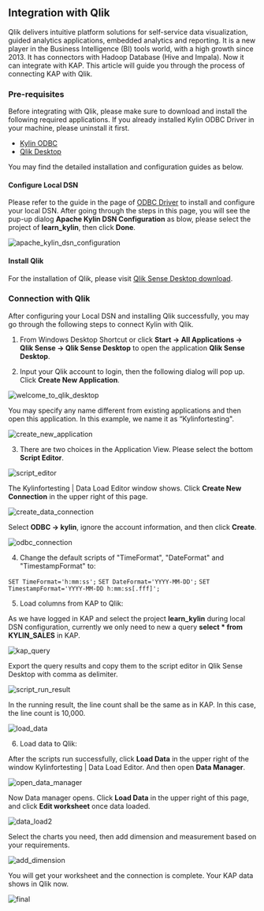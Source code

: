 ## Integration with Qlik

Qlik delivers intuitive platform solutions for self-service data visualization, guided analytics applications, embedded analytics and reporting. It is a new player in the Business Intelligence (BI) tools world, with a high growth since 2013. It has connectors with Hadoop Database (Hive and Impala). Now it can integrate with KAP. This article will guide you through the process of connecting KAP with Qlik.  

### Pre-requisites

Before integrating with Qlik, please make sure to download and install the following required applications. If you already installed Kylin ODBC Driver in your machine, please uninstall it first.

- [Kylin ODBC](http://kylin.apache.org/docs15/tutorial/odbc.html) 
- [Qlik Desktop](http://www.qlik.com/us/try-or-buy/download-qlikview) 


You may find the detailed installation and configuration guides as below.

#### Configure Local DSN

Please refer to the guide in the page of [ODBC Driver](http://docs.kyligence.io/v2.5/en/driver/odbc.en.html) to install and configure your local DSN. After going through the steps in this page, you will see the pup-up dialog **Apache Kylin DSN Configuration** as blow, please select the project of **learn_kylin**, then click **Done**.

![apache_kylin_dsn_configuration](images/Qlik/apache_kylin_dsn_configuration.png)

#### Install Qlik

For the installation of Qlik, please visit [Qlik Sense Desktop download](https://www.qlik.com/us/try-or-buy/download-qlik-sense).

### Connection with Qlik
After configuring your Local DSN and installing Qlik successfully, you may go through the following steps to connect Kylin with Qlik.

1. From Windows Desktop Shortcut or click **Start -> All Applications -> Qlik Sense -> Qlik Sense Desktop** to open the application **Qlik Sense Desktop**.

2. Input your Qlik account to login, then the following dialog will pop up. Click **Create New Application**.

![welcome_to_qlik_desktop](images/qlik/welcome_to_qlik_desktop.png)

You may specify any name different from existing applications and then open this application. In this example, we name it as “Kylinfortesting".

![create_new_application](images/qlik/create_new_application.png)

3. There are two choices in the Application View. Please select the bottom **Script Editor**.

![script_editor](images/qlik/script_editor.png)

The Kylinfortesting | Data Load Editor window shows. Click **Create New Connection** in the upper right of this page.

![create_data_connection](images/qlik/create_data_connection.png)

Select **ODBC -> kylin**, ignore the account information, and then click **Create**. 

![odbc_connection](images/qlik/odbc_connection.png)

4. Change the default scripts of "TimeFormat", "DateFormat" and "TimestampFormat" to:

`SET TimeFormat='h:mm:ss';`
`SET DateFormat='YYYY-MM-DD';`
`SET TimestampFormat='YYYY-MM-DD h:mm:ss[.fff]';`

5. Load columns from KAP to Qlik:

As we have logged in KAP and select the project **learn_kylin** during local DSN configuration, currently we only need to new a query **select * from KYLIN_SALES** in KAP.

![kap_query](images/qlik/kap_query.png)

Export the query results and copy them to the script editor in Qlik Sense Desktop with comma as delimiter. 

![script_run_result](images/qlik/script_run_result.png)

In the running result, the line count shall be the same as in KAP. In this case, the line count is 10,000.

![load_data](images/qlik/load_data.png)

6. Load data to Qlik:

After the scripts run successfully, click **Load Data** in the upper right of the window Kylinfortesting | Data Load Editor. And then open **Data Manager**.

![open_data_manager](images/qlik/open_data_manager.png)

Now Data manager opens. Click **Load Data** in the upper right of this page, and click **Edit worksheet** once data loaded.

![data_load2](images/qlik/data_load2.png)

Select the charts you need, then add dimension and measurement based on your requirements. 

![add_dimension](images/qlik/add_dimension.png)

You will get your worksheet and the connection is complete. Your KAP data shows in Qlik now.

![final](images/qlik/final.png)
